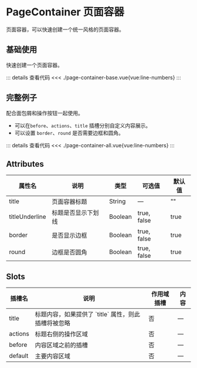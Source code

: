 <script setup>
import pageContainerBase from "./page-container-base.vue"
import pageContainerAll from "./page-container-all.vue"
</script>

# PageContainer 页面容器

页面容器，可以快速创建一个统一风格的页面容器。

## 基础使用

快速创建一个页面容器。

<pageContainerBase />

::: details 查看代码
<<< ./page-container-base.vue{vue:line-numbers}
:::


## 完整例子

配合面包屑和操作按钮一起使用。

+ 可以在```before```、```actions```、```title``` 插槽分别自定义内容展示。
+ 可以设置  ```border```、```round``` 是否需要边框和圆角。

<pageContainerAll />

::: details 查看代码
<<< ./page-container-all.vue{vue:line-numbers}
:::



## Attributes

<table>
  <thead>
    <tr>
      <th>属性名</th>
      <th>说明</th>
      <th>类型</th>
      <th>可选值</th>
      <th>默认值</th>
    </tr>
  </thead>
  <tbody>
    <tr>
      <td>title</td>
      <td>页面容器标题</td>
      <td>String</td>
      <td>—</td>
      <td>""</td>
    </tr>
    <tr>
      <td>titleUnderline</td>
      <td>标题是否显示下划线</td>
      <td>Boolean</td>
      <td>true, false</td>
      <td>true</td>
    </tr>
    <tr>
      <td>border</td>
      <td>是否显示边框</td>
      <td>Boolean</td>
      <td>true, false</td>
      <td>true</td>
    </tr>
    <tr>
      <td>round</td>
      <td>边框是否圆角</td>
      <td>Boolean</td>
      <td>true, false</td>
      <td>true</td>
    </tr>
  </tbody>
</table>


## Slots

<table>
  <thead>
    <tr>
      <th>插槽名</th>
      <th>说明</th>
      <th>作用域插槽</th>
      <th>内容</th>
    </tr>
  </thead>
  <tbody>
    <tr>
      <td>title</td>
      <td>标题内容，如果提供了 `title` 属性，则此插槽将被忽略</td>
      <td>否</td>
      <td>—</td>
    </tr>
    <tr>
      <td>actions</td>
      <td>标题右侧的操作区域</td>
      <td>否</td>
      <td>—</td>
    </tr>
    <tr>
      <td>before</td>
      <td>内容区域之前的插槽</td>
      <td>否</td>
      <td>—</td>
    </tr>
    <tr>
      <td>default</td>
      <td>主要内容区域</td>
      <td>否</td>
      <td>—</td>
    </tr>
  </tbody>
</table>
